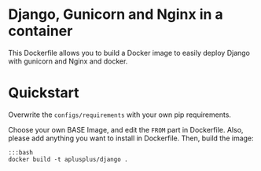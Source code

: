 # Django, Gunicorn and Nginx in a container

This Dockerfile allows you to build a Docker image to easily deploy Django
with gunicorn and Nginx and docker.

# Quickstart

Overwrite the `configs/requirements` with your own pip requirements.

Choose your own BASE Image, and edit the `FROM` part in Dockerfile.
Also, please add anything you want to install in Dockerfile.
Then, build the image:

    :::bash
    docker build -t aplusplus/django .
